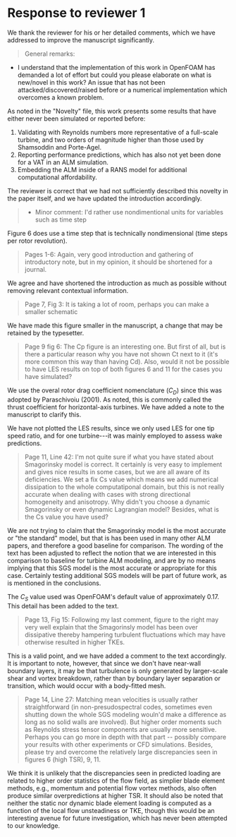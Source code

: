 # Response to reviewer 1

We thank the reviewer for his or her detailed comments, which we have addressed
to improve the manuscript significantly.

>General remarks:
- I understand that the implementation of this work in OpenFOAM has demanded a lot of effort but could you please elaborate on what is new/novel in this work? An issue that has not been attacked/discovered/raised before or a numerical implementation which overcomes a known problem.

As noted in the "Novelty" file, this work presents some results that have either never been simulated or reported before:

1. Validating with Reynolds numbers more representative of a full-scale turbine, and two orders of magnitude higher than those used by Shamsoddin and Porte-Agel.
2. Reporting performance predictions, which has also not yet been done for a VAT in an ALM simulation.
3. Embedding the ALM inside of a RANS model for additional computational affordability.

The reviewer is correct that we had not sufficiently described this novelty in
the paper itself, and we have updated the introduction accordingly.

>- Minor comment: I'd rather use nondimentional units for variables such as time step

Figure 6 does use a time step that is technically nondimensional (time steps per rotor revolution).

>Pages 1-6: Again, very good introduction and gathering of introductory note,
but in my opinion, it should be shortened for a journal.

We agree and have shortened the introduction as much as possible without
removing relevant contextual information.

>Page 7, Fig 3: It is taking a lot of room, perhaps you can make a smaller
schematic

We have made this figure smaller in the manuscript, a change that may be
retained by the typesetter.

>Page 9 fig 6: The Cp figure is an interesting one. But first of all, but is
there a particular reason why you have not shown Ct next to it (it's more common
this way than having Cd). Also, would it not be possible to have LES results on
top of both figures 6 and 11 for the cases you have simulated?

We use the overal rotor drag coefficient nomenclature ($C_D$) since this was
adopted by Paraschivoiu (2001). As noted, this is commonly called the thrust
coefficient for horizontal-axis turbines. We have added a note to the manuscript
to clarify this.

We have not plotted the LES results, since we only used LES for one tip speed
ratio, and for one turbine---it was mainly employed to assess wake predictions.

>Page 11, Line 42: I'm not quite sure if what you have stated about Smagorinsky
model is correct. It certainly is very easy to implement and gives nice results
in some cases, but we are all aware of its deficiencies. We set a fix Cs value
which means we add numerical dissipation to the whole computatiponal domain, but
this is not really accurate when dealing with cases with strong directional
homogeneity and anisotropy. Why didn't you choose a dynamic Smagorinsky or even
dynamic Lagrangian model? Besides, what is the Cs value you have used?

We are not trying to claim that the Smagorinsky model is the most accurate or
"the standard" model, but that is has been used in many other ALM papers, and
therefore a good baseline for comparison. The wording of the text has been
adjusted to reflect the notion that we are interested in this comparison to
baseline for turbine ALM modeling, and are by no means implying that this SGS
model is the most accurate or appropriate for this case. Certainly testing
additional SGS models will be part of future work, as is mentioned in the
conclusions.

The $C_S$ value used was OpenFOAM's default value of approximately 0.17. This
detail has been added to the text.

>Page 13, Fig 15: Following my last comment, figure to the right may very well
explain that the Smagorinsly model has been over dissipative thereby hampering
turbulent fluctuations which may have otherwise resulted in higher TKEs.

This is a valid point, and we have added a comment to the text accordingly. It
is important to note, however, that since we don't have near-wall boundary
layers, it may be that turbulence is only generated by larger-scale shear and
vortex breakdown, rather than by boundary layer separation or transition, which
would occur with a body-fitted mesh.

>Page 14, Line 27: Matching mean velocities is usually rather straightforward
(in non-presudospectral codes, sometimes even shutting down the whole SGS
modeling wouln'd make a difference as long as no solid walls are involved). But
higher order moments such as Reynolds stress tensor components are usually more
sensitive. Perhaps you can go more in depth with that part -- possibly compare
your results with other experiments or CFD simulations. Besides, please try and
overcome the relatively large discrepancies seen in figures 6 (high TSR), 9, 11.

We think it is unlikely that the discrepancies seen in predicted loading are
related to higher order statistics of the flow field, as simplier blade element
methods, e.g., momentum and potential flow vortex methods, also often produce
similar overpredictions at higher TSR. It should also be noted that neither the
static nor dynamic blade element loading is computed as a function of the local
flow unsteadiness or TKE, though this would be an interesting avenue for future
investigation, which has never been attempted to our knowledge.
